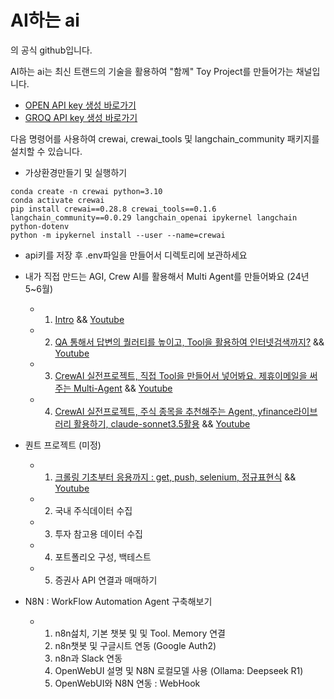 ﻿# AI하는 ai

의 공식 github입니다.


AI하는 ai는 최신 트랜드의 기술을 활용하여 "함께" Toy Project를 만들어가는 채널입니다.

- [OPEN API key 생성 바로가기](https://platform.openai.com/api-keys)
- [GROQ API key 생성 바로가기](https://console.groq.com/keys)

다음 명령어를 사용하여 crewai, crewai_tools 및 langchain_community 패키지를 설치할 수 있습니다.

- 가상환경만들기 및 실행하기
```
conda create -n crewai python=3.10
conda activate crewai
pip install crewai==0.28.8 crewai_tools==0.1.6 langchain_community==0.0.29 langchain_openai ipykernel langchain python-dotenv
python -m ipykernel install --user --name=crewai
```

- api키를 저장 후 .env파일을 만들어서 디렉토리에 보관하세요

- 내가 직접 만드는 AGI, Crew AI를 활용해서 Multi Agent를 만들어봐요 (24년 5~6월)
    - 1. [Intro](https://github.com/jeong-wooseok/AIdoingai/blob/main/1%EA%B0%95/Create%20Agents%20to%20Research%20and%20Write%20an%20Article_jeong.ipynb)  &&  [Youtube](https://youtu.be/QKjNmGM_LFw?si=lBYAkc0bOtpLIbYM)
    - 2. [QA 통해서 답변의 퀄러티를 높이고, Tool을 활용하여 인터넷검색까지?](https://github.com/jeong-wooseok/AIdoingai/blob/main/CrewAI2_%EB%82%98%EB%A7%8C%EC%9D%98Agent%EB%A7%8C%EB%93%A4%EA%B8%B0/2%EA%B0%95_jeong.ipynb) &&  [Youtube](https://www.youtube.com/watch?v=Lv2ScMY6JWA)
    - 3. [CrewAI 실전프로젝트, 직접 Tool을 만들어서 넣어봐요. 제휴이메일을 써주는 Multi-Agent](https://github.com/jeong-wooseok/AIdoingai/blob/main/CrewAI3_%EC%97%85%EB%AC%B4%EC%A0%9C%ED%9C%B4%EC%9D%B4%EB%A9%94%EC%9D%BCAgent/3%EA%B0%95_jeong.ipynb) &&  [Youtube](https://www.youtube.com/watch?v=QCr2a8qmVtE)
    - 4. [CrewAI 실전프로젝트, 주식 종목을 추천해주는 Agent, yfinance라이브러리 활용하기, claude-sonnet3.5활용](https://github.com/jeong-wooseok/AIdoingai/blob/main/CrewAI4_%EC%A3%BC%EC%8B%9D%ED%88%AC%EC%9E%90%EC%A0%84%EB%9E%B5Agent/4%EA%B0%95_jeong.ipynb) &&  [Youtube](https://www.youtube.com/watch?v=5Hpvhq2heRw)
- 퀀트 프로젝트 (미정)
    - 1. [크롤링 기초부터 응용까지 : get, push, selenium, 정규표현식](https://github.com/jeong-wooseok/AIdoingai/blob/main/Quant1_%ED%81%AC%EB%A1%A4%EB%A7%81/%ED%81%AC%EB%A1%A4%EB%A7%81%EA%B8%B0%EC%B4%88%EB%B6%80%ED%84%B0%EC%9D%91%EC%9A%A9%EA%B9%8C%EC%A7%80.ipynb) &&  [Youtube](https://youtu.be/6QljRIThROU)
    - 2. 국내 주식데이터 수집
    - 3. 투자 참고용 데이터 수집
    - 4. 포트폴리오 구성, 백테스트
    - 5. 증권사 API 연결과 매매하기
- N8N : WorkFlow Automation Agent 구축해보기
    - 1. n8n섪치, 기본 챗봇 및 및 Tool. Memory 연결
      2. n8n챗봇 및 구글시트 연동 (Google Auth2)
      3. n8n과 Slack 연동
      4. OpenWebUI 설명 및 N8N 로컬모델 사용 (Ollama: Deepseek R1)
      5. OpenWebUI와 N8N 연동 : WebHook
